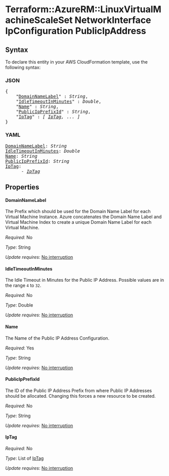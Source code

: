 # Terraform::AzureRM::LinuxVirtualMachineScaleSet NetworkInterface IpConfiguration PublicIpAddress

## Syntax

To declare this entity in your AWS CloudFormation template, use the following syntax:

### JSON

<pre>
{
    "<a href="#domainnamelabel" title="DomainNameLabel">DomainNameLabel</a>" : <i>String</i>,
    "<a href="#idletimeoutinminutes" title="IdleTimeoutInMinutes">IdleTimeoutInMinutes</a>" : <i>Double</i>,
    "<a href="#name" title="Name">Name</a>" : <i>String</i>,
    "<a href="#publicipprefixid" title="PublicIpPrefixId">PublicIpPrefixId</a>" : <i>String</i>,
    "<a href="#iptag" title="IpTag">IpTag</a>" : <i>[ <a href="networkinterface-ipconfiguration-publicipaddress-iptag.md">IpTag</a>, ... ]</i>
}
</pre>

### YAML

<pre>
<a href="#domainnamelabel" title="DomainNameLabel">DomainNameLabel</a>: <i>String</i>
<a href="#idletimeoutinminutes" title="IdleTimeoutInMinutes">IdleTimeoutInMinutes</a>: <i>Double</i>
<a href="#name" title="Name">Name</a>: <i>String</i>
<a href="#publicipprefixid" title="PublicIpPrefixId">PublicIpPrefixId</a>: <i>String</i>
<a href="#iptag" title="IpTag">IpTag</a>: <i>
      - <a href="networkinterface-ipconfiguration-publicipaddress-iptag.md">IpTag</a></i>
</pre>

## Properties

#### DomainNameLabel

The Prefix which should be used for the Domain Name Label for each Virtual Machine Instance. Azure concatenates the Domain Name Label and Virtual Machine Index to create a unique Domain Name Label for each Virtual Machine.

_Required_: No

_Type_: String

_Update requires_: [No interruption](https://docs.aws.amazon.com/AWSCloudFormation/latest/UserGuide/using-cfn-updating-stacks-update-behaviors.html#update-no-interrupt)

#### IdleTimeoutInMinutes

The Idle Timeout in Minutes for the Public IP Address. Possible values are in the range `4` to `32`.

_Required_: No

_Type_: Double

_Update requires_: [No interruption](https://docs.aws.amazon.com/AWSCloudFormation/latest/UserGuide/using-cfn-updating-stacks-update-behaviors.html#update-no-interrupt)

#### Name

The Name of the Public IP Address Configuration.

_Required_: Yes

_Type_: String

_Update requires_: [No interruption](https://docs.aws.amazon.com/AWSCloudFormation/latest/UserGuide/using-cfn-updating-stacks-update-behaviors.html#update-no-interrupt)

#### PublicIpPrefixId

The ID of the Public IP Address Prefix from where Public IP Addresses should be allocated. Changing this forces a new resource to be created.

_Required_: No

_Type_: String

_Update requires_: [No interruption](https://docs.aws.amazon.com/AWSCloudFormation/latest/UserGuide/using-cfn-updating-stacks-update-behaviors.html#update-no-interrupt)

#### IpTag

_Required_: No

_Type_: List of <a href="networkinterface-ipconfiguration-publicipaddress-iptag.md">IpTag</a>

_Update requires_: [No interruption](https://docs.aws.amazon.com/AWSCloudFormation/latest/UserGuide/using-cfn-updating-stacks-update-behaviors.html#update-no-interrupt)

